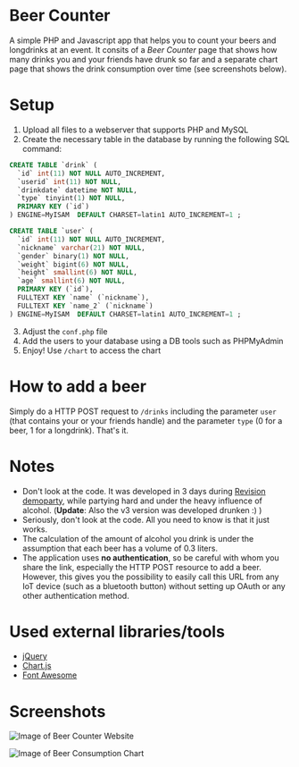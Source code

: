 # Beer Counter

A simple PHP and Javascript app that helps you to count your beers and longdrinks at an event. It consits of a *Beer Counter* page that shows how many drinks you and your friends have drunk so far and a separate chart page that shows the drink consumption over time (see screenshots below).

# Setup

1. Upload all files to a webserver that supports PHP and MySQL
2. Create the necessary table in the database by running the following SQL command:

```sql
CREATE TABLE `drink` (
  `id` int(11) NOT NULL AUTO_INCREMENT,
  `userid` int(11) NOT NULL,
  `drinkdate` datetime NOT NULL,
  `type` tinyint(1) NOT NULL,
  PRIMARY KEY (`id`)
) ENGINE=MyISAM  DEFAULT CHARSET=latin1 AUTO_INCREMENT=1 ;

CREATE TABLE `user` (
  `id` int(11) NOT NULL AUTO_INCREMENT,
  `nickname` varchar(21) NOT NULL,
  `gender` binary(1) NOT NULL,
  `weight` bigint(6) NOT NULL,
  `height` smallint(6) NOT NULL,
  `age` smallint(6) NOT NULL,
  PRIMARY KEY (`id`),
  FULLTEXT KEY `name` (`nickname`),
  FULLTEXT KEY `name_2` (`nickname`)
) ENGINE=MyISAM  DEFAULT CHARSET=latin1 AUTO_INCREMENT=1 ;
```

3. Adjust the `conf.php` file
4. Add the users to your database using a DB tools such as PHPMyAdmin
5. Enjoy! Use `/chart` to access the chart

# How to add a beer
Simply do a HTTP POST request to `/drinks` including the parameter `user` (that contains your or your friends handle) and the parameter `type` (0 for a beer, 1 for a longdrink). That's it.

# Notes
* Don't look at the code. It was developed in 3 days during [Revision demoparty](http://www.revision-party.net), while partying hard and under the heavy influence of alcohol. (**Update**: Also the v3 version was developed drunken :) )
* Seriously, don't look at the code. All you need to know is that it just works.
* The calculation of the amount of alcohol you drink is under the assumption that each beer has a volume of 0.3 liters.
* The application uses **no authentication**, so be careful with whom you share the link, especially the HTTP POST resource to add a beer. However, this gives you the possibility to easily call this URL from any IoT device (such as a bluetooth button) without setting up OAuth or any other authentication method.

# Used external libraries/tools
* [jQuery](https://jquery.com/)
* [Chart.js](http://www.chartjs.org/)
* [Font Awesome](http://fontawesome.io/)

# Screenshots

![Image of Beer Counter Website](https://cloud.githubusercontent.com/assets/2188617/14082549/e194c3ec-f510-11e5-8cc8-6e84d9d407cc.png)

![Image of Beer Consumption Chart](https://cloud.githubusercontent.com/assets/2188617/14082542/dcff46fe-f510-11e5-9a1e-a65391a7ba44.png)

